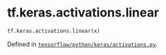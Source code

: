 <div itemscope itemtype="http://developers.google.com/ReferenceObject">
<meta itemprop="name" content="tf.keras.activations.linear" />
<meta itemprop="path" content="Stable" />
</div>

# tf.keras.activations.linear

``` python
tf.keras.activations.linear(x)
```



Defined in [`tensorflow/python/keras/activations.py`](https://www.tensorflow.org/code/tensorflow/python/keras/activations.py).

